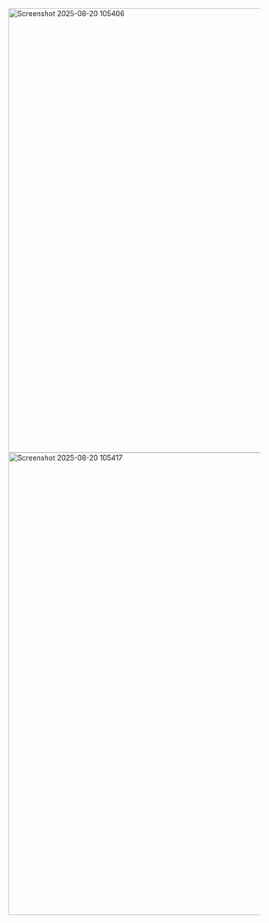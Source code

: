 <img width="596" height="887" alt="Screenshot 2025-08-20 105406" src="https://github.com/user-attachments/assets/be504655-f37f-4a74-9e5c-9c35ce727f01" />
<img width="650" height="924" alt="Screenshot 2025-08-20 105417" src="https://github.com/user-attachments/assets/1c0c6f7b-84e2-4bfe-bd9d-1f7bda4c8403" />
